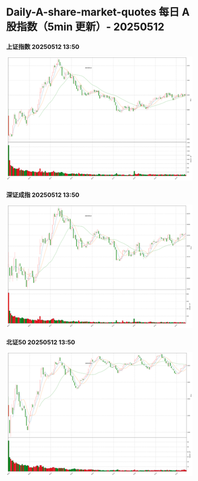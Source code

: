 
# Daily-A-share-market-quotes 每日 A 股指数（5min 更新）- 20250512

### 上证指数 20250512 13:50
![](./fig/2025/5/20250512-sh000001.png)

### 深证成指 20250512 13:50
![](./fig/2025/5/20250512-sz399001.png)

### 北证50 20250512 13:50
![](./fig/2025/5/20250512-bj899050.png)
